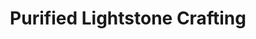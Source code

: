 ---
layout: post
title: Purified Lightstone Crafting
published: true
type: spreadsheet
tags: alchemy
image: /files/thumbnails/sheets.png
excerpt: Calculate the profit of crafting purified lightstones with alchemy
post-date: 2022-05-26
updated-date: 2022-06-022
direct-link: https://docs.google.com/spreadsheets/d/1Jh3XvV7IB1DSvd21mfJolRK_hYjfAT8n_eAxkEZ5VXw/edit?usp=sharing
---